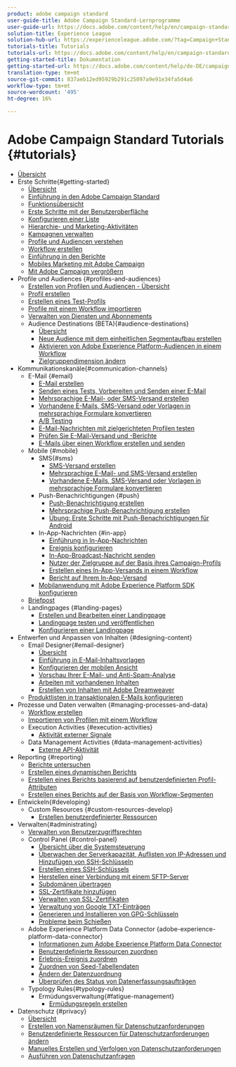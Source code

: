 ```yaml
---
product: adobe campaign standard
user-guide-title: Adobe Campaign Standard-Lernprogramme
user-guide-url: https://docs.adobe.com/content/help/en/campaign-standard-learn/tutorials/overview.html
solution-title: Experience League
solution-hub-url: https://experienceleague.adobe.com/?tag=Campaign+Standard#recommended/solutions/campaign
tutorials-title: Tutorials
tutorials-url: https://docs.adobe.com/content/help/en/campaign-standard-learn/tutorials/overview.html
getting-started-title: Dokumentation
getting-started-url: https://docs.adobe.com/content/help/de-DE/campaign-standard/using/campaign-standard-home.html
translation-type: tm+mt
source-git-commit: 837aeb12ed95929b291c25097a9e91e34fa5d4a6
workflow-type: tm+mt
source-wordcount: '495'
ht-degree: 16%

---
```



# Adobe Campaign Standard Tutorials {#tutorials}

+ [Übersicht](/help/overview.md)
+ Erste Schritte{#getting-started}
   + [Übersicht](/help/getting-started/getting-started-overview.md)
   + [Einführung in den Adobe Campaign Standard](/help/getting-started/adobe-campaign-standard-introduction.md)
   + [Funktionsübersicht](/help/getting-started/functional-overview.md)
   + [Erste Schritte mit der Benutzeroberfläche](/help/getting-started/getting-started-with-the-ui.md)
   + [Konfigurieren einer Liste](/help/getting-started/configure-a-list.md)
   + [Hierarchie- und Marketing-Aktivitäten](/help/getting-started/explore-hierarchy-and-marketing-activities.md)
   + [Kampagnen verwalten](/help/getting-started/managing-campaigns.md)
   + [Profile und Audiencen verstehen](/help/getting-started/understanding-profiles-and-audiences.md)
   + [Workflow erstellen](/help/managing-processes-and-data/create-workflow.md)
   + [Einführung in den Berichte](/help/getting-started/reporting-with-adobe-campaign-introduction.md)
   + [Mobiles Marketing mit Adobe Campaign](/help/getting-started/mobile-marketing-with-adobe-campaign.md)
   + [Mit Adobe Campaign vergrößern](/help/getting-started/growing-with-adobe-campaign.md)
+ Profile und Audiences {#profiles-and-audiences}
   + [Erstellen von Profilen und Audiencen - Übersicht](/help/profiles-and-audiences/creating-profiles-and-audiences.md)
   + [Profil erstellen](/help/profiles-and-audiences/creating-a-profile.md)
   + [Erstellen eines Test-Profils](/help/profiles-and-audiences/test-profiles.md)
   + [Profile mit einem Workflow importieren](/help/managing-processes-and-data/importing-profiles.md)
   + [Verwalten von Diensten und Abonnements](/help/managing-processes-and-data/services-and-subscriptions.md)
   + Audience Destinations (BETA){#audience-destinations}
      + [Übersicht](/help/profiles-and-audiences/audience-destinations/audience-destinations-overview.md)
      + [Neue Audience mit dem einheitlichen Segmentaufbau erstellen](/help/profiles-and-audiences/audience-destinations/creating-audiences-using-segment-builder.md)
      + [Aktivieren von Adobe Experience Platform-Audiencen in einem Workflow](/help/profiles-and-audiences/audience-destinations/activating-aep-audiences.md)
      + [Zielgruppendimension ändern](/help/profiles-and-audiences/audience-destinations/changing-targeting-dimension.md)
+ Kommunikationskanäle{#communication-channels}
   + E-Mail {#email}
      + [E-Mail erstellen](/help/communication-channels/email/create-email-from-homepage.md)
      + [Senden eines Tests, Vorbereiten und Senden einer E-Mail](/help/communication-channels/email/sending-test-preparing-sending-email.md)
      + [Mehrsprachige E-Mail- oder SMS-Versand erstellen](/help/communication-channels/create-multilingual-deliveries.md)
      + [Vorhandene E-Mails, SMS-Versand oder Vorlagen in mehrsprachige Formulare konvertieren](/help/communication-channels/covert-into-multilingual-deliveries.md)
      + [A/B Testing](/help/communication-channels/email/a-b-testing.md)
      + [E-Mail-Nachrichten mit zielgerichteten Profilen testen](/help/communication-channels/email/profile-substitution.md)
      + [Prüfen Sie E-Mail-Versand und -Berichte](/help/communication-channels/email/reviewing-personalized-email-delivery-and-reports.md)
      + [E-Mails über einen Workflow erstellen und senden](/help/communication-channels/email/create-and-send-emails-via-workflow.md)
   + Mobile {#mobile}
      + SMS{#sms}
         + [SMS-Versand erstellen](/help/communication-channels/mobile/sms/sms-delivery.md)
         + [Mehrsprachige E-Mail- und SMS-Versand erstellen](/help/communication-channels/create-multilingual-deliveries.md)
         + [Vorhandene E-Mails, SMS-Versand oder Vorlagen in mehrsprachige Formulare konvertieren](/help/communication-channels/covert-into-multilingual-deliveries.md)
      + Push-Benachrichtigungen {#push}
         + [Push-Benachrichtigung erstellen](/help/communication-channels/mobile/push-notifications/creating-a-push-notification.md)
         + [Mehrsprachige Push-Benachrichtigung erstellen](/help/communication-channels/mobile/push-notifications/creating-multilingual-push-notifications.md)
         + [Übung: Erste Schritte mit Push-Benachrichtigungen für Android](https://docs.adobe.com/content/help/en/campaign-standard-learn/getting-started-with-push-notifications-android/introduction.html)
      + In-App-Nachrichten {#in-app}
         + [Einführung in In-App-Nachrichten](/help/communication-channels/mobile/in-app/in-app-message-overview.md)
         + [Ereignis konfigurieren](/help/communication-channels/mobile/in-app/configure-events.md)
         + [In-App-Broadcast-Nachricht senden](/help/communication-channels/mobile/in-app/broadcast-in-app-message.md)
         + [Nutzer der Zielgruppe auf der Basis ihres Campaign-Profils](/help/communication-channels/mobile/in-app/target-users-based-on-campaign-profile.md)
         + [Erstellen eines In-App-Versands in einem Workflow](/help/communication-channels/mobile/in-app/in-app-activity.md)
         + [Bericht auf Ihrem In-App-Versand](/help/communication-channels/mobile/in-app/in-app-reporting.md)
      + [Mobilanwendung mit Adobe Experience Platform SDK konfigurieren](/help/communication-channels/mobile/configure-mobile-apps-using-aep-sdk.md)
   + [Briefpost](/help/communication-channels/direct-mail/directmail.md)
   + Landingpages {#landing-pages}
      + [Erstellen und Bearbeiten einer Landingpage](/help/communication-channels/landing-pages/landing-page-create-and-edit.md)
      + [Landingpage testen und veröffentlichen](/help/communication-channels/landing-pages/landing-page-test-and-publish.md)
      + [Konfigurieren einer Landingpage](/help/communication-channels/landing-pages/landing-page-configure-templates.md)
+ Entwerfen und Anpassen von Inhalten {#designing-content}
   + Email Designer{#email-designer}
      + [Übersicht](/help/designing-content/email-designer/email-designer-overview.md)
      + [Einführung in E-Mail-Inhaltsvorlagen](/help/designing-content/email-designer/email-content-templates.md)
      + [Konfigurieren der mobilen Ansicht](/help/designing-content/email-designer/configure-the-mobile-view.md)
      + [Vorschau Ihrer E-Mail- und Anti-Spam-Analyse](/help/designing-content/email-designer/preview-your-email.md)
      + [Arbeiten mit vorhandenen Inhalten](/help/designing-content/email-designer/working-with-existing-content.md)
      + [Erstellen von Inhalten mit Adobe Dreamweaver](/help/designing-content/email-designer/dreamweaver-integration.md)
   + [Produktlisten in transaktionalen E-Mails konfigurieren](/help/designing-content/product-listings-in-transactional-email.md)
+ Prozesse und Daten verwalten {#managing-processes-and-data}
   + [Workflow erstellen](/help/managing-processes-and-data/create-workflow.md)
   + [Importieren von Profilen mit einem Workflow](/help/managing-processes-and-data/importing-profiles.md)
   + Execution Activities {#execution-activities}
      + [Aktivität externer Signale](/help/managing-processes-and-data/execution-activities/external-signal-activity.md)
   + Data Management Activities {#data-management-activities}
      + [Externe API-Aktivität](/help/managing-processes-and-data/data-management-activities/external-api-activity.md)
+ Reporting {#reporting}
   + [Berichte untersuchen](/help/getting-started/exploring-reports.md)
   + [Erstellen eines dynamischen Berichts](/help/reporting/creating-a-dynamic-report.md)
   + [Erstellen eines Berichts basierend auf benutzerdefinierten Profil-Attributen](/help/reporting/custom-profile-attributes-dynamic-reports.md)
   + [Erstellen eines Berichts auf der Basis von Workflow-Segmenten](/help/reporting/report-on-workflow-segments.md)
+ Entwickeln{#developing}
   + Custom Resources {#custom-resources-develop}
      + [Erstellen benutzerdefinierter Ressourcen](/help/managing-processes-and-data/custom-resources/creating-custom-resources.md)
+ Verwalten{#administrating}
   + [Verwalten von Benutzerzugriffsrechten](/help/administrating/managing-user-access-rights.md)
   + Control Panel {#control-panel}
      + [Übersicht über die Systemsteuerung](/help/administrating/control-panel/control-panel-overview.md)
      + [Überwachen der Serverkapazität, Auflisten von IP-Adressen und Hinzufügen von SSH-Schlüsseln](/help/administrating/control-panel/monitoring-server-capacity-allow-listing-adding-ssh-key.md)
      + [Erstellen eines SSH-Schlüssels](/help/administrating/control-panel/generate-ssh-key.md)
      + [Herstellen einer Verbindung mit einem SFTP-Server](/help/administrating/control-panel/connect-to-sftp-server.md)
      + [Subdomänen übertragen](/help/administrating/control-panel/subdomain-delegation.md)
      + [SSL-Zertifikate hinzufügen](/help/administrating/control-panel/adding-ssl-certificates.md)
      + [Verwalten von SSL-Zertifikaten](/help/administrating/control-panel/managing-ssl-certificates.md)
      + [Verwaltung von Google TXT-Einträgen](/help/administrating/control-panel/google-txt-record-management.md)
      + [Generieren und Installieren von GPG-Schlüsseln](/help/administrating/control-panel/generating-and-installing-gpg-keys.md)
      + [Probleme beim Schießen](/help/administrating/control-panel/trouble-shooting.md)
   + Adobe Experience Platform Data Connector {adobe-experience-platform-data-connector}
      + [Informationen zum Adobe Experience Platform Data Connector](/help/administrating/adobe-experience-platform-data-connector/understanding-the-adobe-experience-platform-data-connector.md)
      + [Benutzerdefinierte Ressourcen zuordnen](/help/administrating/adobe-experience-platform-data-connector/mapping-custom-resources.md)
      + [Erlebnis-Ereignis zuordnen](/help/administrating/adobe-experience-platform-data-connector/mapping-experience-events.md)
      + [Zuordnen von Seed-Tabellendaten](/help/administrating/adobe-experience-platform-data-connector/mapping-seed-table-data.md)
      + [Ändern der Datenzuordnung](/help/administrating/adobe-experience-platform-data-connector/modifying-data-mapping.md)
      + [Überprüfen des Status von Datenerfassungsaufträgen](/help/administrating/adobe-experience-platform-data-connector/checking-status-of-data-ingestion-jobs.md)
   + Typology Rules{#typology-rules}
      + Ermüdungsverwaltung{#fatigue-management}
         + [Ermüdungsregeln erstellen](/help/administrating/typology-rules/fatigue-management/create-fatigue-rules.md)
+ Datenschutz {#privacy}
   + [Übersicht](/help/privacy/privacy-overview.md)
   + [Erstellen von Namensräumen für Datenschutzanforderungen](/help/privacy/namespaces-for-privacy-requests.md)
   + [Benutzerdefinierte Ressourcen für Datenschutzanforderungen ändern](/help/privacy/custom-resources-for-privacy-requests.md)
   + [Manuelles Erstellen und Verfolgen von Datenschutzanforderungen](/help/privacy/create-and-track-privacy-requests.md)
   + [Ausführen von Datenschutzanfragen](/help/privacy/execute-privacy-requests.md)
